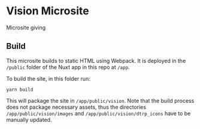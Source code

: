 # Vision Microsite

Microsite giving 

## Build

This microsite builds to static HTML using Webpack. It is deployed in the `/public` folder of the Nuxt app in this repo at `/app`.

To build the site, in this folder run:

`yarn build`

This will package the site in `/app/public/vision`. Note that the build process does not package necessary assets, thus the directories `/app/public/vision/images` and `/app/public/vision/dtrp_icons` have to be manually updated.